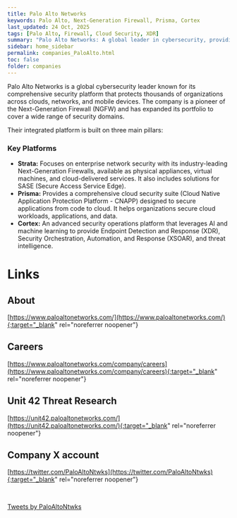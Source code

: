 ```yaml
---
title: Palo Alto Networks
keywords: Palo Alto, Next-Generation Firewall, Prisma, Cortex
last_updated: 24 Oct, 2025
tags: [Palo Alto, Firewall, Cloud Security, XDR]
summary: "Palo Alto Networks: A global leader in cybersecurity, providing comprehensive solutions across networks, clouds, and endpoints."
sidebar: home_sidebar
permalink: companies_PaloAlto.html
toc: false
folder: companies
---
```


Palo Alto Networks is a global cybersecurity leader known for its comprehensive security platform that protects thousands of organizations across clouds, networks, and mobile devices. The company is a pioneer of the Next-Generation Firewall (NGFW) and has expanded its portfolio to cover a wide range of security domains.

Their integrated platform is built on three main pillars:

### Key Platforms

*   **Strata:** Focuses on enterprise network security with its industry-leading Next-Generation Firewalls, available as physical appliances, virtual machines, and cloud-delivered services. It also includes solutions for SASE (Secure Access Service Edge).
*   **Prisma:** Provides a comprehensive cloud security suite (Cloud Native Application Protection Platform - CNAPP) designed to secure applications from code to cloud. It helps organizations secure cloud workloads, applications, and data.
*   **Cortex:** An advanced security operations platform that leverages AI and machine learning to provide Endpoint Detection and Response (XDR), Security Orchestration, Automation, and Response (XSOAR), and threat intelligence.

# Links

## About
[https://www.paloaltonetworks.com/](https://www.paloaltonetworks.com/){:target="_blank" rel="noreferrer noopener"}

## Careers
[https://www.paloaltonetworks.com/company/careers](https://www.paloaltonetworks.com/company/careers){:target="_blank" rel="noreferrer noopener"}

## Unit 42 Threat Research
[https://unit42.paloaltonetworks.com/](https://unit42.paloaltonetworks.com/){:target="_blank" rel="noreferrer noopener"}

## Company X account
[https://twitter.com/PaloAltoNtwks](https://twitter.com/PaloAltoNtwks){:target="_blank" rel="noreferrer noopener"}

<br/>

<a class="twitter-timeline" href="https://twitter.com/PaloAltoNtwks?ref_src=twsrc%5Etfw">Tweets by PaloAltoNtwks</a> <script async src="https://platform.twitter.com/widgets.js" charset="utf-8"></script>

<br/>